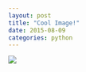 ```yaml
---
layout: post
title: "Cool Image!"
date: 2015-08-09
categories: python
---
```



<img src="{{site.baseurl}}/bike.png" />
